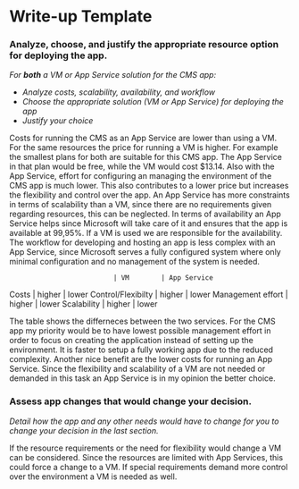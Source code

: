 # Write-up Template

### Analyze, choose, and justify the appropriate resource option for deploying the app.

*For **both** a VM or App Service solution for the CMS app:*
- *Analyze costs, scalability, availability, and workflow*
- *Choose the appropriate solution (VM or App Service) for deploying the app*
- *Justify your choice*

Costs for running the CMS as an App Service are lower than using a VM. For the same resources the price for running a VM is higher. For example the smallest plans for both are suitable for this CMS app. The App Service in that plan would be free, while the VM would cost $13.14.
Also with the App Service, effort for configuring an managing the environment of the CMS app is much lower. This also contributes to a lower price but increases the flexibility and control over the app.
An App Service has more constraints in terms of scalability than a VM, since there are no requirements given regarding resources, this can be neglected.
In terms of availability an App Service helps since Microsoft will take care of it and ensures that the app is available at 99,95%. If a VM is used we are responsible for the availability.
The workflow for developing and hosting an app is less complex with an App Service, since Microsoft serves a fully configured system where only minimal configuration and no management of the system is needed.

                              | VM        | App Service
Costs                         | higher    | lower
Control/Flexibilty            | higher    | lower
Management effort             | higher    | lower
Scalability                   | higher    | lower

The table shows the differneces between the two services. For the CMS app my priority would be to have lowest possible management effort in order to focus on creating the application instead of setting up the environment. It is faster to setup a fully working app due to the reduced complexity. Another nice benefit are the lower costs for running an App Service.
Since the flexibility and scalability of a VM are not needed or demanded in this task an App Service is in my opinion the better choice.

### Assess app changes that would change your decision.

*Detail how the app and any other needs would have to change for you to change your decision in the last section.*

If the resource requirements or the need for flexibility would change a VM can be considered. Since the resources are limited with App Services, this could force a change to a VM. If special requirements demand more control over the environment a VM is needed as well.